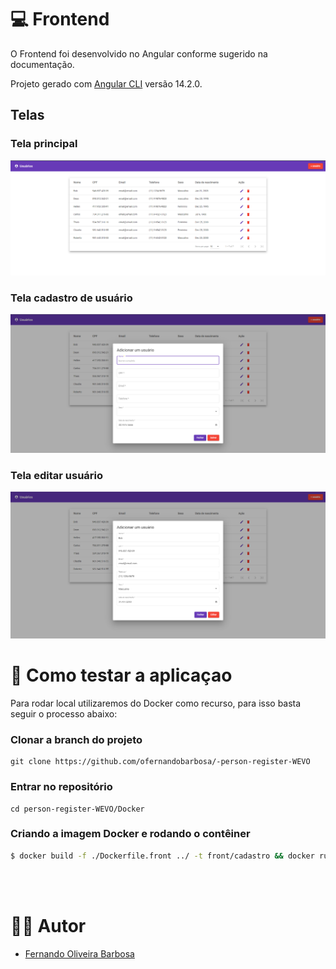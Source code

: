 # 💻 Frontend

O Frontend foi desenvolvido no Angular conforme sugerido na documentação.

Projeto gerado com [Angular CLI](https://github.com/angular/angular-cli) versão 14.2.0.

## Telas
### Tela principal
![tela-principal](/assets/tela-principal.png)
### Tela cadastro de usuário
![tela-cadastro](/assets/tela-cadastro-usuario.png)
### Tela editar usuário
![tela-cadastro](/assets/tela-editar-usuario.png)

# 🚀 Como testar a aplicaçao

Para rodar local utilizaremos do Docker como recurso, para isso basta seguir o processo abaixo:

### Clonar a branch do projeto

```
git clone https://github.com/ofernandobarbosa/-person-register-WEVO
```

### Entrar no repositório

```
cd person-register-WEVO/Docker
```

### Criando a imagem Docker e rodando o contêiner
```bash
$ docker build -f ./Dockerfile.front ../ -t front/cadastro && docker run -d -p 4200:4200 front/cadastro
```
<br><br>

# 👨‍💻 Autor

* [Fernando Oliveira Barbosa](https://github.com/ofernandobarbosa)
